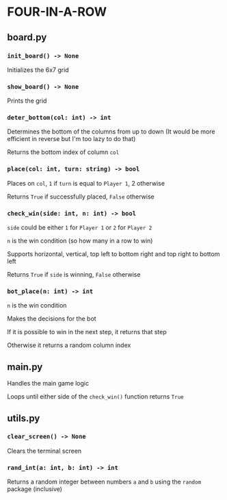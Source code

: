 # FOUR-IN-A-ROW

## board.py

### `init_board() -> None`

Initializes the 6x7 grid

### `show_board() -> None`

Prints the grid

### `deter_bottom(col: int) -> int`

Determines the bottom of the columns from up to down (It would be more efficient in reverse but I'm too lazy to do that)

Returns the bottom index of column `col`

### `place(col: int, turn: string) -> bool`

Places on `col`, `1` if `turn` is equal to `Player 1`, 2 otherwise

Returns `True` if successfully placed, `False` otherwise

### `check_win(side: int, n: int) -> bool`

`side` could be either `1` for `Player 1` or `2` for `Player 2`

`n` is the win condition (so how many in a row to win)

Supports horizontal, vertical, top left to bottom right and top right to bottom left

Returns `True` if `side` is winning, `False` otherwise

### `bot_place(n: int) -> int`

`n` is the win condition

Makes the decisions for the bot

If it is possible to win in the next step, it returns that step

Otherwise it returns a random column index

## main.py

Handles the main game logic

Loops until either side of the `check_win()` function returns `True`

## utils.py

### `clear_screen() -> None`

Clears the terminal screen

### `rand_int(a: int, b: int) -> int`

Returns a random integer between numbers `a` and `b` using the `random` package (inclusive)
